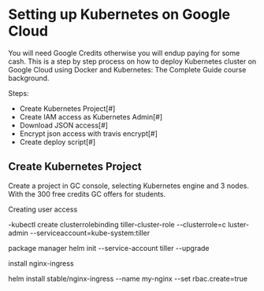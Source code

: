 # Setting up Kubernetes on Google Cloud

You will need Google Credits otherwise you will endup paying for some cash.
This is a step by step process on how to deploy Kubernetes cluster on Google Cloud using 
Docker and Kubernetes: The Complete Guide course background.

Steps:

- Create Kubernetes Project[#]
- Create IAM access as Kubernetes Admin[#]
- Download JSON access[#]
- Encrypt json access with travis encrypt[#]
- Create deploy script[#]


## Create Kubernetes Project
Create a project in GC console, selecting Kubernetes engine and 3 nodes. With the 300 free credits GC offers for students.

Creating user access 

-kubectl create clusterrolebinding tiller-cluster-role --clusterrole=c
luster-admin --serviceaccount=kube-system:tiller

package manager
helm init --service-account tiller --upgrade

install nginx-ingress

helm install stable/nginx-ingress --name my-nginx --set rbac.create=true